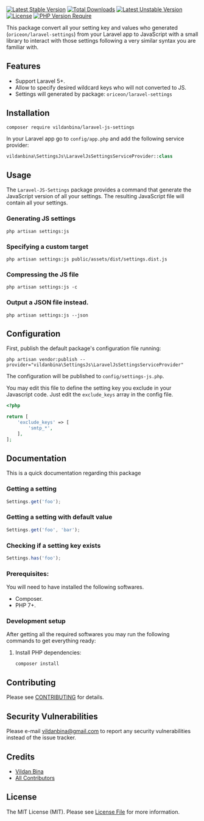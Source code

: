 [![Latest Stable Version](http://poser.pugx.org/vildanbina/laravel-js-settings/v)](https://packagist.org/packages/vildanbina/laravel-js-settings)
[![Total Downloads](http://poser.pugx.org/vildanbina/laravel-js-settings/downloads)](https://packagist.org/packages/vildanbina/laravel-js-settings)
[![Latest Unstable Version](http://poser.pugx.org/vildanbina/laravel-js-settings/v/unstable)](https://packagist.org/packages/vildanbina/laravel-js-settings)
[![License](http://poser.pugx.org/vildanbina/laravel-js-settings/license)](https://packagist.org/packages/vildanbina/laravel-js-settings)
[![PHP Version Require](http://poser.pugx.org/vildanbina/laravel-js-settings/require/php)](https://packagist.org/packages/vildanbina/laravel-js-settings)

This package convert all your setting key and values who generated (`oriceon/laravel-settings`) from your Laravel app to JavaScript with a small library to interact with those settings following a very similar syntax you are familiar with.

## Features

 - Support Laravel 5+.
 - Allow to specify desired wildcard keys who will not converted to JS.
 - Settings will generated by package: `oriceon/laravel-settings`

## Installation

```shell
composer require vildanbina/laravel-js-settings
```

In your Laravel app go to `config/app.php` and add the following service provider:

```php
vildanbina\SettingsJs\LaravelJsSettingsServiceProvider::class
```

## Usage

The `Laravel-JS-Settings` package provides a command that generate the JavaScript version of all your settings. The resulting JavaScript file will contain all your settings.

### Generating JS settings

```shell
php artisan settings:js
```

### Specifying a custom target

```shell
php artisan settings:js public/assets/dist/settings.dist.js
```

### Compressing the JS file

```shell
php artisan settings:js -c
```
 
### Output a JSON file instead.

```shell
php artisan settings:js --json
```

## Configuration

First, publish the default package's configuration file running:

```shell
php artisan vendor:publish --provider="vildanbina\SettingsJs\LaravelJsSettingsServiceProvider"
```

The configuration will be published to `config/settings-js.php`.

You may edit this file to define the setting key  you exclude in your Javascript code. Just edit the `exclude_keys` array in the config file.


```php
<?php

return [
    'exclude_keys' => [
        'smtp_*', 
    ],
];
```
 

## Documentation


This is a quick documentation regarding   this package


### Getting a setting

```js
Settings.get('foo');
```

### Getting a setting with default value

```js
Settings.get('foo', 'bar');
```
 

### Checking if a setting key exists

```js
Settings.has('foo');
```
   
### Prerequisites:

You will need to have installed the following softwares.

 - Composer.
 - PHP 7+.

### Development setup

After getting all the required softwares you may run the following commands to get everything ready:

 1. Install PHP dependencies:
    ```shell
    composer install
    ```
 

## Contributing

Please see [CONTRIBUTING](.github/CONTRIBUTING.md) for details.

## Security Vulnerabilities

Please e-mail vildanbina@gmail.com to report any security vulnerabilities instead of the issue tracker.

## Credits

- [Vildan Bina](https://github.com/vildanbina)
- [All Contributors](../../contributors)

## License

The MIT License (MIT). Please see [License File](LICENSE.md) for more information.
